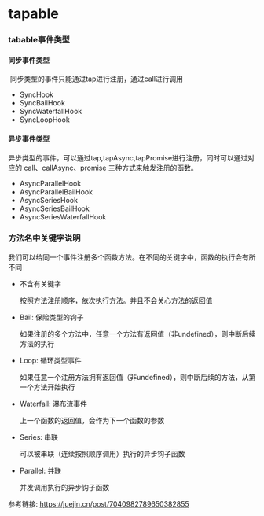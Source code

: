 # tapable

### tabable事件类型

#### 同步事件类型

​	同步类型的事件只能通过tap进行注册，通过call进行调用

- SyncHook
- SyncBailHook
- SyncWaterfallHook
- SyncLoopHook

#### 异步事件类型

​		异步类型的事件，可以通过tap,tapAsync,tapPromise进行注册，同时可以通过对应的 call、callAsync、promise 三种方式来触发注册的函数。

- AsyncParallelHook
- AsyncParallelBailHook
- AsyncSeriesHook
- AsyncSeriesBailHook
- AsyncSeriesWaterfallHook

### 方法名中关键字说明

我们可以给同一个事件注册多个函数方法。在不同的关键字中，函数的执行会有所不同

- 不含有关键字

  按照方法注册顺序，依次执行方法。并且不会关心方法的返回值

- Bail: 保险类型的钩子

  如果注册的多个方法中，任意一个方法有返回值（非undefined），则中断后续方法的执行

- Loop: 循环类型事件

  如果任意一个注册方法拥有返回值（非undefined），则中断后续的方法，从第一个方法开始执行

- Waterfall: 瀑布流事件

  上一个函数的返回值，会作为下一个函数的参数

- Series: 串联

  可以被串联（连续按照顺序调用）执行的异步钩子函数

- Parallel: 并联

  并发调用执行的异步钩子函数
  
参考链接: https://juejin.cn/post/7040982789650382855


